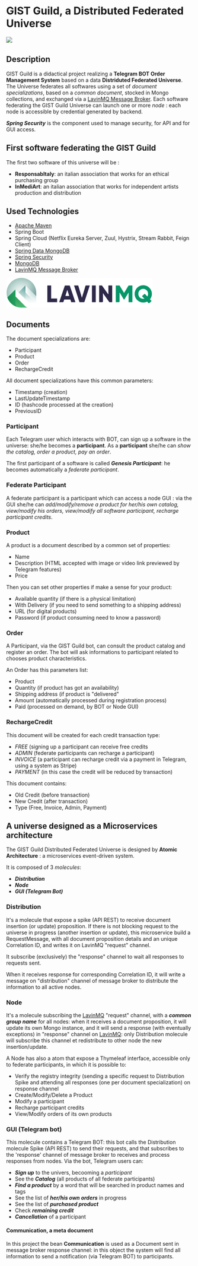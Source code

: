 # GIST Guild, a Distributed Federated Universe
<img src="src/main/resources/images/gist.png" width="200">

## Description
GIST Guild is a didactical project realizing a **Telegram BOT Order Management System** based on a data **Distriduted Federated Universe**.
The Universe federates all softwares using a set of *document specializations*, based on a *common document*, stocked in Mongo collections, and exchanged via a [LavinMQ Message Broker](https://lavinmq.com/).
Each software federating the GIST Guild Universe can launch one or more *node* : each node is accessible by credential generated by backend.

***Spring Security*** is the component used to manage security, for API and for GUI access.

## First software federating the GIST Guild
The first two software of this universe will be : 
- **ResponsabItaly**: an italian association that works for an ethical purchasing group
- **InMediArt**: an italian association that works for independent artists production and distribution  

## Used Technologies
- [Apache Maven](https://maven.apache.org/)
- Spring Boot
- Spring Cloud (Netflix Eureka Server, Zuul, Hystrix, Stream Rabbit, Feign Client)
- [Spring Data MongoDB](https://spring.io/projects/spring-data-mongodb)
- [Spring Security](https://spring.io/projects/spring-security)
- [MongoDB](https://www.mongodb.com/) 
- [LavinMQ Message Broker](https://lavinmq.com/)

![LavinMQ logo](src/main/resources/images/logo-lavinmq.png?raw=true)

## Documents 
The document specializations are:
- Participant
- Product
- Order
- RechargeCredit

All document specializations have this common parameters:
- Timestamp (creation)
- LastUpdateTimestamp
- ID (hashcode processed at the creation)
- PreviousID

### Participant
Each Telegram user which interacts with BOT, can sign up a software in the universe: she/he becomes a **participant**.
As a **participant** she/he can *show the catalog, order a product, pay an order*.

The first participant of a software is called ***Genesis Participant***: he becomes automatically a *federate participant*.

### Federate Participant 
A federate participant is a participant which can access a node GUI : via the GUI she/he can *add/modify/remove a product for her/his own catalog, view/modify his orders, view/modify all software participant, recharge participant credits*.

### Product 
A product is a document described by a common set of properties:
- Name
- Description (HTML accepted with image or video link previewed by Telegram features)
- Price

Then you can set other properties if make a sense for your product:
- Available quantity (if there is a physical limitation)
- With Delivery (if you need to send something to a shipping address)
- URL (for digital products)
- Password (if product consuming need to know a password)

### Order
A Participant, via the GIST Guild bot, can consult the product catalog and register an order.
The bot will ask informations to participant related to chooses product characteristics.

An Order has this parameters list:
- Product
- Quantity (if product has got an availability)
- Shipping address (if product is "delivered"
- Amount (automatically processed during registration process)
- Paid (processed on demand, by BOT or Node GUI)

### RechargeCredit
This document will be created for each credit transaction type:
- *FREE* (signing up a participant can receive free credits
- *ADMIN* (federate participants can recharge a participant)
- *INVOICE* (a participant can recharge credit via a payment in Telegram, using a system as Stripe)
- *PAYMENT* (in this case the credit will be reduced by transaction)

This document contains:
- Old Credit (before transaction)
- New Credit (after transaction)
- Type (Free, Invoice, Admin, Payment)

## A universe designed as a Microservices architecture 
The GIST Guild Distributed Federated Universe is designed by **Atomic Architecture** : a microservices event-driven system.

It is composed of 3 *molecules*:
- ***Distribution***
- ***Node***
- ***GUI (Telegram Bot)***

### Distribution
It's a molecule that expose a spike (API REST) to receive document insertion (or update) proposition.
If there is not blocking request to the universe in progress (another insertion or update), this microservice build a RequestMessage, with all document proposition details and an unique Correlation ID, and writes it on LavinMQ "request" channel.

It subscribe (exclusively) the "response" channel to wait all responses to requests sent.

When it receives response for corresponding Correlation ID, it will write a message on "distribution" channel of message broker to distribute the information to all active nodes.

### Node
It's a molecule subscribing the [LavinMQ](https://lavinmq.com/) "request" channel, with a ***common group name*** for all nodes: when it receives a document proposition, it will update its own Mongo instance, and it will send a response (with eventually exceptions) in "response" channel on [LavinMQ](https://lavinmq.com/): only Distribution molecule will subscribe this channel et redistribute to other node the new insertion/update.

A Node has also a atom that expose a Thymeleaf interface, accessible only to federate participants, in which it is possible to:
- Verify the registry integrity (sending a specific request to Distribution Spike and attending all responses (one per document specialization) on response channel
- Create/Modify/Delete a Product
- Modify a participant 
- Recharge participant credits
- View/Modify orders of its own products

### GUI (Telegram bot)
This molecule contains a Telegram BOT: this bot calls the Distribution molecule Spike (API REST) to send their requests, and that subscribes to the 'response' channel of message broker to receives and process responses from nodes.
Via the bot, Telegram users can:
- ***Sign up*** to the univers, becooming a *participant*
- See the ***Catalog*** (all products of all federate participants)
- ***Find a product*** by a word that will be searched in product names and tags
- See the list of ***her/his own orders*** in progress
- See the list of ***purchased product***
- Check ***remaining credit***
- ***Cancellation*** of a participant 

#### Communication, a meta document
In this project the bean **Communication** is used as a Document sent in message broker response channel: in this object the system will find all information to send a notification (via Telegram BOT) to participants.


